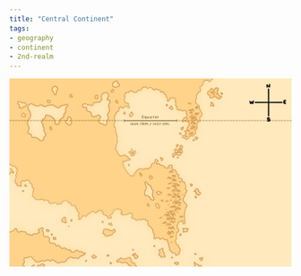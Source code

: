 ```yaml
---
title: "Central Continent"
tags:
- geography
- continent
- 2nd-realm
---
```


![](images/central_map.jpeg)